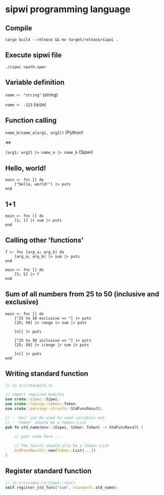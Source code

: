 # sipwi programming language

## Compile

`cargo build --release && mv target/release/sipwi .`

## Execute sipwi file

`./sipwi <path.spw>`

## Variable definition

`name <- "string"` (string)

`name <- -123` (isize)

## Function calling

`name_b(name_a(arg1, arg2))` (Python)

<=>

`[arg1; arg2] |> name_a |> name_b` (Sipwi)

## Hello, world!

```
main <- fnc [] do
    ["hello, world!"] |> puts
end
```

## 1+1

```
main <- fnc [] do
    [1; 1] |> sum |> puts
end
```

## Calling other 'functions'

```
f <- fnc [arg_a; arg_b] do
    [arg_a; arg_b] |> sum |> puts
end

main <- fnc [] do
    [5; 5] |> f
end
```

## Sum of all numbers from 25 to 50 (inclusive and exclusive)

```
main <- fnc [] do
    ["25 to 50 exclusive => "] |> puts
    [25; 50] |> range |> sum |> puts
    
    [nl] |> puts

    ["25 to 50 inclusive => "] |> puts
    [25; 50] |> irange |> sum |> puts

    [nl] |> puts
end

```

## Writing standard function

```rust
// in src/standard.rs

// import required modules
use crate::sipwi::Sipwi;
use crate::lexing::token::Token;
use crate::parsing::structs::StdFuncResult;

// - 'env' can be used to read variables ect.
// - 'token' should be a Token::List
pub fn std_name(env: &Sipwi, token: Token) -> StdFuncResult {
 
    // your code here ...

    // The result should also be a Token::List
    StdFuncResult::new(Token::List(...))
}
```

## Register standard function

```rust
// in src/sipwi.rs:Sipwi::run()
self.register_std_func("sum", standard::std_name);
```